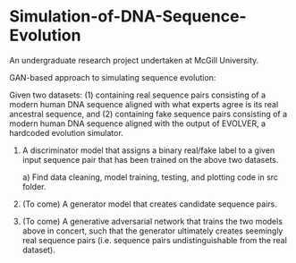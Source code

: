 # Simulation-of-DNA-Sequence-Evolution

An undergraduate research project undertaken at McGill University.

GAN-based approach to simulating sequence evolution:

Given two datasets: (1) containing real sequence pairs consisting of a modern human DNA sequence aligned with what experts 
                    agree is its real ancestral sequence, and
                    (2) containing fake sequence pairs consisting of a modern human DNA sequence aligned with the output of 
                    EVOLVER, a hardcoded evolution simulator.

1. A discriminator model that assigns a binary real/fake label to a given input sequence pair that has been trained 
   on the above two datasets. 
   
   a) Find data cleaning, model training, testing, and plotting code in src folder.

2. (To come) A generator model that creates candidate sequence pairs.

3. (To come) A generative adversarial network that trains the two models above in concert, such that the generator
    ultimately creates seemingly real sequence pairs (i.e. sequence pairs undistinguishable from the real dataset).
